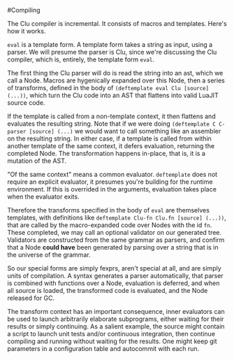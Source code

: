 #Compiling

The Clu compiler is incremental. It consists of macros and templates. Here's how it works. 

`eval` is a template form. A template form takes a string as input, using a parser. We will presume the parser is Clu, since we're discussing the Clu compiler, which is, entirely, the template form `eval`. 

The first thing the Clu parser will do is read the string into an ast, which we call a Node. Macros are hygenically expanded over this Node, then a series of transforms, defined in the body of `(deftemplate eval Clu [source] (...))`, which turn the Clu code into an AST that flattens into valid LuaJIT source code.

If the template is called from a non-template context, it then flattens and evaluates the resulting string. Note that if we were doing `(deftemplate C C-parser [source] (...)` we would want to call something like an assembler on the resulting string. In either case, if a template is called from within another template of the same context, it defers evaluation, returning the completed Node. The transformation happens in-place, that is, it is a mutation of the AST. 

"Of the same context" means a common evaluator. `deftemplate` does not require an explicit evaluator, it presumes you're building for the runtime environment. If this is overrided in the arguments, evaluation takes place when the evaluator exits. 

Therefore the transforms specified in the body of `eval` are themselves templates, with definitions like `deftemplate Clu-fn Clu.fn [source] (...))`, that are called by the macro-expanded code over Nodes with the id `fn`. These completed, we may call an optional validator on our generated tree. Validators are constructed from the same grammar as parsers, and confirm that a Node **could have** been generated by parsing over a string that is in the universe of the grammar. 

So our special forms are simply fexprs, aren't special at all, and are simply units of compilation. A syntax generates a parser automatically, that parser is combined with functions over a Node, evaluation is deferred, and when all source is loaded, the transformed code is evaluated, and the Node released for GC. 

The transform context has an important consequence, inner evaluators can be used to launch arbitrarily elaborate subprograms, either waiting for their results or simply continuing. As a salient example, the source might contain a script to launch unit tests and/or continuous integration, then continue compiling and running without waiting for the results. One might keep git parameters in a configuration table and autocommit with each run. 


